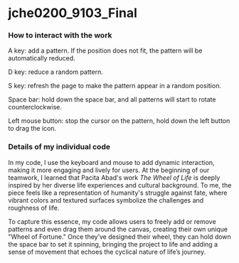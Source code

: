 # jche0200_9103_Final

### How to interact with the work

A key: add a pattern. If the position does not fit, the pattern will be automatically reduced.

D key: reduce a random pattern.

S key: refresh the page to make the pattern appear in a random position.

Space bar: hold down the space bar, and all patterns will start to rotate counterclockwise.

Left mouse button: stop the cursor on the pattern, hold down the left button to drag the icon.

### Details of my individual code

In my code, I use the keyboard and mouse to add dynamic interaction, making it more engaging and lively for users. At the beginning of our teamwork, I learned that Pacita Abad's work *The Wheel of Life* is deeply inspired by her diverse life experiences and cultural background. To me, the piece feels like a representation of humanity's struggle against fate, where vibrant colors and textured surfaces symbolize the challenges and roughness of life.

To capture this essence, my code allows users to freely add or remove patterns and even drag them around the canvas, creating their own unique "Wheel of Fortune." Once they’ve designed their wheel, they can hold down the space bar to set it spinning, bringing the project to life and adding a sense of movement that echoes the cyclical nature of life’s journey.